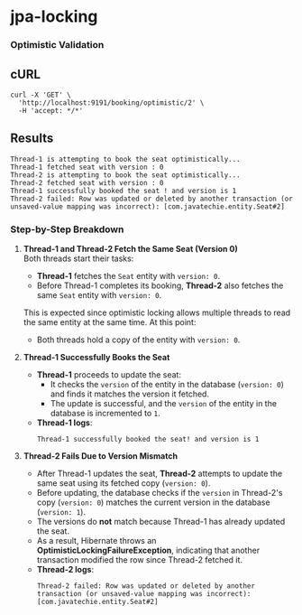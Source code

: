 # jpa-locking


### Optimistic Validation

## cURL
```
curl -X 'GET' \
  'http://localhost:9191/booking/optimistic/2' \
  -H 'accept: */*'
```
## Results

```
Thread-1 is attempting to book the seat optimistically...
Thread-1 fetched seat with version : 0
Thread-2 is attempting to book the seat optimistically...
Thread-2 fetched seat with version : 0
Thread-1 successfully booked the seat ! and version is 1
Thread-2 failed: Row was updated or deleted by another transaction (or unsaved-value mapping was incorrect): [com.javatechie.entity.Seat#2]
```
### Step-by-Step Breakdown

1. **Thread-1 and Thread-2 Fetch the Same Seat (Version 0)**  
   Both threads start their tasks:  
   - **Thread-1** fetches the `Seat` entity with `version: 0`.  
   - Before Thread-1 completes its booking, **Thread-2** also fetches the same `Seat` entity with `version: 0`.  

   This is expected since optimistic locking allows multiple threads to read the same entity at the same time. At this point:  
   - Both threads hold a copy of the entity with `version: 0`.

2. **Thread-1 Successfully Books the Seat**  
   - **Thread-1** proceeds to update the seat:  
     - It checks the `version` of the entity in the database (`version: 0`) and finds it matches the version it fetched.  
     - The update is successful, and the `version` of the entity in the database is incremented to `1`.  
   - **Thread-1 logs**:  
     ```plaintext
     Thread-1 successfully booked the seat! and version is 1
     ```

3. **Thread-2 Fails Due to Version Mismatch**  
   - After Thread-1 updates the seat, **Thread-2** attempts to update the same seat using its fetched copy (`version: 0`).  
   - Before updating, the database checks if the `version` in Thread-2's copy (`version: 0`) matches the current version in the database (`version: 1`).  
   - The versions do **not** match because Thread-1 has already updated the seat.  
   - As a result, Hibernate throws an **OptimisticLockingFailureException**, indicating that another transaction modified the row since Thread-2 fetched it.  
   - **Thread-2 logs**:  
     ```plaintext
     Thread-2 failed: Row was updated or deleted by another transaction (or unsaved-value mapping was incorrect): [com.javatechie.entity.Seat#2]
     ```

